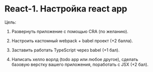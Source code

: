# React-1. Настройка react app

Цель:

1. Развернуть приложение с помощью CRA (по желанию).

2. Настроить кастомный webpack + babel проект (+2 балла).

3. Заставить работать TypeScript через babel (+1 бал).

4. Написать хелло ворлд (todo app или любое другое), сделать базовую верстку вашего приложения, поработать с JSX (+2 бал).